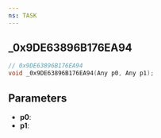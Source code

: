 ```yaml
---
ns: TASK
---
```

## _0x9DE63896B176EA94

```c
// 0x9DE63896B176EA94
void _0x9DE63896B176EA94(Any p0, Any p1);
```

## Parameters
* **p0**:
* **p1**:
